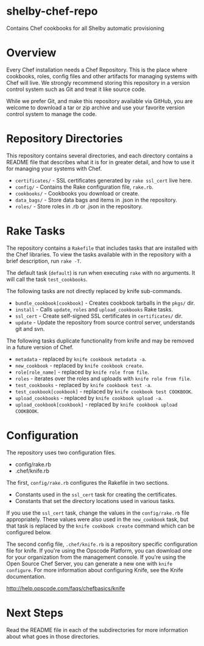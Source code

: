 shelby-chef-repo
================

Contains Chef cookbooks for all Shelby automatic provisioning

Overview
========

Every Chef installation needs a Chef Repository. This is the place where cookbooks, roles, config files and other artifacts for managing systems with Chef will live. We strongly recommend storing this repository in a version control system such as Git and treat it like source code.

While we prefer Git, and make this repository available via GitHub, you are welcome to download a tar or zip archive and use your favorite version control system to manage the code.

Repository Directories
======================

This repository contains several directories, and each directory contains a README file that describes what it is for in greater detail, and how to use it for managing your systems with Chef.

* `certificates/` - SSL certificates generated by `rake ssl_cert` live here.
* `config/` - Contains the Rake configuration file, `rake.rb`.
* `cookbooks/` - Cookbooks you download or create.
* `data_bags/` - Store data bags and items in .json in the repository.
* `roles/` - Store roles in .rb or .json in the repository.

Rake Tasks
==========

The repository contains a `Rakefile` that includes tasks that are installed with the Chef libraries. To view the tasks available with in the repository with a brief description, run `rake -T`.

The default task (`default`) is run when executing `rake` with no arguments. It will call the task `test_cookbooks`.

The following tasks are not directly replaced by knife sub-commands.

* `bundle_cookbook[cookbook]` - Creates cookbook tarballs in the `pkgs/` dir.
* `install` - Calls `update`, `roles` and `upload_cookbooks` Rake tasks.
* `ssl_cert` - Create self-signed SSL certificates in `certificates/` dir.
* `update` - Update the repository from source control server, understands git and svn.

The following tasks duplicate functionality from knife and may be removed in a future version of Chef.

* `metadata` - replaced by `knife cookbook metadata -a`.
* `new_cookbook` - replaced by `knife cookbook create`.
* `role[role_name]` - replaced by `knife role from file`.
* `roles` - iterates over the roles and uploads with `knife role from file`.
* `test_cookbooks` - replaced by `knife cookbook test -a`.
* `test_cookbook[cookbook]` - replaced by `knife cookbook test COOKBOOK`.
* `upload_cookbooks` - replaced by `knife cookbook upload -a`.
* `upload_cookbook[cookbook]` - replaced by `knife cookbook upload COOKBOOK`.

Configuration
=============

The repository uses two configuration files.

* config/rake.rb
* .chef/knife.rb

The first, `config/rake.rb` configures the Rakefile in two sections.

* Constants used in the `ssl_cert` task for creating the certificates.
* Constants that set the directory locations used in various tasks.

If you use the `ssl_cert` task, change the values in the `config/rake.rb` file appropriately. These values were also used in the `new_cookbook` task, but that task is replaced by the `knife cookbook create` command which can be configured below.

The second config file, `.chef/knife.rb` is a repository specific configuration file for knife. If you're using the Opscode Platform, you can download one for your organization from the management console. If you're using the Open Source Chef Server, you can generate a new one with `knife configure`. For more information about configuring Knife, see the Knife documentation.

http://help.opscode.com/faqs/chefbasics/knife

Next Steps
==========

Read the README file in each of the subdirectories for more information about what goes in those directories.